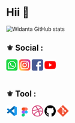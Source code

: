 # Hii 👋

![Widanta GitHub stats](https://github-readme-stats.vercel.app/api?username=Widanta&show_icons=true&theme=tokyonight)


## :fleur_de_lis: Social :
<!-- sosial  -->
[<img src="img/whatsapp.png" alt="wa" width="30px">](https://wa.me/+6287784793721)
[<img src="img/instagram.png" alt="ig" width="30px">](https://www.instagram.com/widantaa_/)
[<img src="img/facebook.png" alt="fb" width="30px">](https://www.facebook.com/imade.widanta.5)
[<img src="img/youtube.png" alt="yt" width="30px">](https://www.youtube.com/channel/UCT-EcPYl-tJ9elP_RKibUNg/featured?view_as=subscriber)
<br><br>
## :fleur_de_lis: Tool :
[<img src="img/vscode.png" alt="vscode" width="30px">](https://code.visualstudio.com/)
[<img src="img/figma.png" alt="figma" width="30px">](https://www.figma.com/files/user/910320163750261855?fuid=910320163750261855)
[<img src="img/dribbble.png" alt="dribble" width="30px">](https://dribbble.com/Widanta)
[<img src="img/github.png" alt="github" width="30px">](https://github.com/Widanta)
<img src="img/git.png" alt="git" width="30px">




<!--
**Widanta/Widanta** is a ✨ _special_ ✨ repository because its `README.md` (this file) appears on your GitHub profile.

Here are some ideas to get you started:

- 🔭 I’m currently working on ...
- 🌱 I’m currently learning ...
- 👯 I’m looking to collaborate on ...
- 🤔 I’m looking for help with ...
- 💬 Ask me about ...
- 📫 How to reach me: ...
- 😄 Pronouns: ...
- ⚡ Fun fact: ...
👋

Sumber :
https://www.flaticon.com/
https://www.freepik.com/
-->
